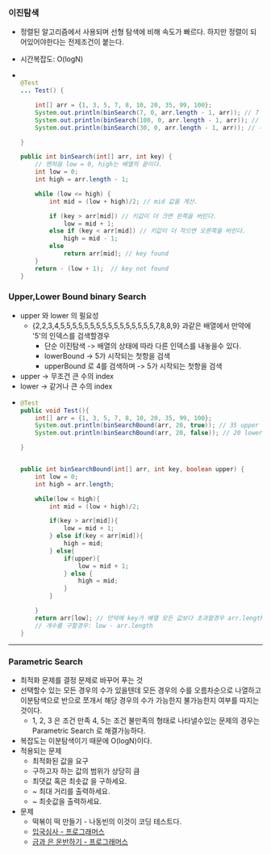 ### 이진탐색
* 정렬된 알고리즘에서 사용되며 선형 탐색에 비해 속도가 빠르다. 하지만 정렬이 되어있어야한다는 전제조건이 붙는다.
* 시간복잡도: O(logN)

* ```java

  @Test
  ... Test() {
  
      int[] arr = {1, 3, 5, 7, 8, 10, 20, 35, 99, 100};
      System.out.println(binSearch(7, 0, arr.length - 1, arr)); // 7 검색됨
      System.out.println(binSearch(100, 0, arr.length - 1, arr)); // 100 검색됨
      System.out.println(binSearch(30, 0, arr.length - 1, arr)); // -1.. 검색안됨

  }

  public int binSearch(int[] arr, int key) {
      // 맨처음 low = 0, high는 배열의 끝이다.
      int low = 0;
      int high = arr.length - 1;

      while (low <= high) {
          int mid = (low + high)/2; // mid 값을 계산.

          if (key > arr[mid]) // 키값이 더 크면 왼쪽을 버린다.
              low = mid + 1;
          else if (key < arr[mid]) // 키값이 더 작으면 오른쪽을 버린다.
              high = mid - 1;
          else
              return arr[mid]; // key found
      }
      return - (low + 1);  // key not found
  }

### Upper,Lower Bound binary Search
* upper 와 lower 의 필요성
  * {2,2,3,4,5,5,5,5,5,5,5,5,5,5,5,5,5,5,5,5,7,8,8,9} 과같은 배열에서 만약에 '5'의 인덱스를 검색할경우
    * 단순 이진탐색 -> 배열의 상태에 따라 다른 인덱스를 내놓을수 있다.
    * lowerBound -> 5가 시작되는 첫항을 검색
    * upperBound 로 4를 검색하며 -> 5가 시작되는 첫항을 검색
* upper -> 무조건 큰 수의 index
* lower -> 같거나 큰 수의 index
* ```java
  @Test
  public void Test(){
      int[] arr = {1, 3, 5, 7, 8, 10, 20, 35, 99, 100};
      System.out.println(binSearchBound(arr, 20, true)); // 35 upper
      System.out.println(binSearchBound(arr, 20, false)); // 20 lower

  }


  public int binSearchBound(int[] arr, int key, boolean upper) {
      int low = 0;
      int high = arr.length;

      while(low < high){
          int mid = (low + high)/2;

          if(key > arr[mid]){
              low = mid + 1;
          } else if(key < arr[mid]){
              high = mid;
          } else{
              if(upper){
                  low = mid + 1;
              } else {
                  high = mid;
              }
          }

      }
      return arr[low]; // 만약에 key가 배열 모든 값보다 초과할경우 arr.length 만큼 나오기 때문에 indexExcpetion 발생할수있음
      // 개수를 구할경우: low - arr.length
  }
  
---
### Parametric Search
* 최적화 문제를 결정 문제로 바꾸어 푸는 것
* 선택할수 있는 모든 경우의 수가 있을텐데 모든 경우의 수를 오름차순으로 나열하고 이분탐색으로 반으로 쪼개서 해당 경우의 수가 가능한지 불가능한지 여부를 따지는것이다.
  * 1, 2, 3 은 조건 만족 4, 5는 조건 불만족의 형태로 나타낼수있는 문제의 경우는 Parametric Search 로 해결가능하다.
* 복잡도는 이분탐색이기 때문에 O(logN)이다.
* 적용되는 문제
  * 최적화된 값을 요구
  * 구하고자 하는 값의 범위가 상당히 큼
  * 최댓값 혹은 최솟값 을 구하세요.
  * ~ 최대 거리를 출력하세요.
  * ~ 최솟값을 출력하세요.
* 문제
  * 떡볶이 떡 만들기 - 나동빈의 이것이 코딩 테스트다.
  * [입국심사 - 프로그래머스](https://github.com/sdk0213/Developer-Track/blob/master/자료구조%20및%20알고리즘/프로그래머스/3.%20입국심사.md)
  * [금과 은 운반하기 - 프로그래머스](https://programmers.co.kr/learn/courses/30/lessons/86053)

